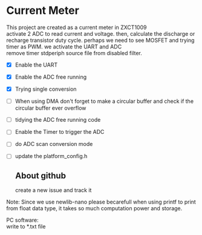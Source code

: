 # Current Meter  
 
This project are created as a current meter in ZXCT1009   
activate 2 ADC to read current and voltage. then, calculate the discharge or recharge transistor duty cycle.
perhaps we need to see MOSFET and trying timer as PWM.
we activate the UART and ADC  
remove timer stdperiph source file from disabled filter.  

- [x] Enable the UART  
- [x] Enable the ADC free running  
- [x] Trying single conversion
- [ ] When using DMA don't forget to make a circular buffer and check if the circular buffer ever overflow
- [ ] tidying the ADC free running code 
- [ ] Enable the Timer to trigger the ADC  
- [ ] do ADC scan conversion mode  
- [ ] update the platform_config.h  

  
  ## About github
  create a new issue and track it

Note:
Since we use newlib-nano please becarefull when using printf to print from float data type, it takes so much computation power and storage.  
    
PC software:  
write to *.txt file  

